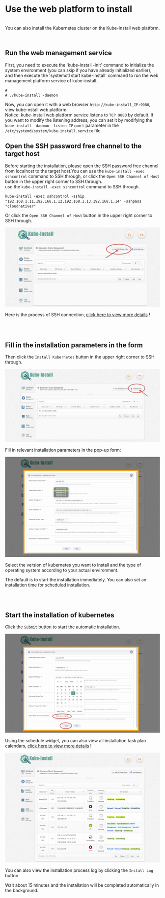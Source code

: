 
# Use the web platform to install

<br>You can also install the Kubernetes cluster on the Kube-Install web platform. 

<br>

## Run the web management service

First, you need to execute the 'kube-install -init' command to initialize the system environment (you can skip if you have already initialized earlier), and then execute the 'systemctl start kube-install' command to run the web management platform service of kube-install.

```
#
# ./kube-install -daemon
```
Now, you can open it with a web browser `http://kube-install_IP:9080`, view kube-nstall web platform.
<br>
Notice: kube-install web platform service listens to `TCP 9080` by default. If you want to modify the listening address, you can set it by modifying the `kube-install -daemon -listen IP:port` parameter in the `/etc/systemd/system/kube-install.service` file.

## Open the SSH password free channel to the target host

Before starting the installation, please open the SSH password free channel from localhost to the target host.You can use the `kube-install -exec sshcontrol` command to SSH through, or click the `Open SSH Channel of Host` button in the upper right corner to SSH through.
<br>
use the `kube-install -exec sshcontrol` command to SSH through.

```
kube-install -exec sshcontrol -sship "192.168.1.11,192.168.1.12,192.168.1.13,192.168.1.14" -sshpass "cloudnativer"
```

Or click the `Open SSH Channel of Host` button in the upper right corner to SSH through.

![kube-dashboard](images/webssh001.jpg)

Here is the process of SSH connection, <a href="webssh0.7.md">click here to view more details</a> !<br>

<br>
<br>

## Fill in the installation parameters in the form

Then click the `Install Kubernetes` button in the upper right corner to SSH through.<br>

![kube-dashboard](images/webinstall001.jpg)

Fill in relevant installation parameters in the pop-up form:<br>

![kube-dashboard](images/webinstall003.png)

Select the version of kubernetes you want to install and the type of operating system according to your actual environment.<br>

The default is to start the installation immediately. You can also set an installation time for scheduled installation.

<br>
<br>

## Start the installation of kubernetes

Click the `Submit` button to start the automatic installation.<br>

![kube-dashboard](images/webinstall004.jpg)

Using the schedule widget, you can also view all installation task plan calendars, <a href="schedule0.7.md">click here to view more details</a> !<br>

![kube-dashboard](images/webinstall002.jpg)

You can also view the installation process log by clicking the `Install Log` button.<br>

Wait about 15 minutes and the installation will be completed automatically in the background. 

<br>
<br>
<br>

